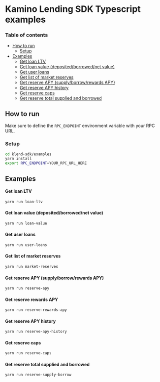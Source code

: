 # Kamino Lending SDK Typescript examples 

### Table of contents
- [How to run](#how-to-run)
    * [Setup](#setup)
- [Examples](#examples)
    + [Get loan LTV](#get-loan-ltv)
    + [Get loan value (deposited/borrowed/net value)](#get-loan-value--deposited-borrowed-net-value-)
    + [Get user loans](#get-user-loans)
    + [Get list of market reserves](#get-list-of-market-reserves)
    + [Get reserve APY (supply/borrow/rewards APY)](#get-reserve-apy--supply-borrow-rewards-apy-)
    + [Get reserve APY history](#get-reserve-apy-history)
    + [Get reserve caps](#get-reserve-caps)
    + [Get reserve total supplied and borrowed](#get-reserve-total-supplied-and-borrowed)


## How to run
Make sure to define the `RPC_ENDPOINT` environment variable with your RPC URL.


### Setup

```bash
cd klend-sdk/examples
yarn install
export RPC_ENDPOINT=YOUR_RPC_URL_HERE
```

## Examples

#### Get loan LTV
```bash
yarn run loan-ltv
```

#### Get loan value (deposited/borrowed/net value)
```bash
yarn run loan-value
```

#### Get user loans
```bash
yarn run user-loans
```

#### Get list of market reserves
```bash
yarn run market-reserves
```

#### Get reserve APY (supply/borrow/rewards APY)
```bash
yarn run reserve-apy
```

#### Get reserve rewards APY
```bash
yarn run reserve-rewards-apy
```

#### Get reserve APY history
```bash
yarn run reserve-apy-history
```

#### Get reserve caps
```bash
yarn run reserve-caps
```

#### Get reserve total supplied and borrowed
```bash
yarn run reserve-supply-borrow
```
